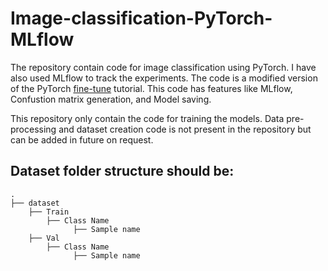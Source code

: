 # Image-classification-PyTorch-MLflow

The repository contain code for image classification using PyTorch. I have also used MLflow to track the experiments. The code is a modified version of the PyTorch [fine-tune](https://pytorch.org/tutorials/beginner/finetuning_torchvision_models_tutorial.html) tutorial.
This code has features like MLflow, Confustion matrix generation, and Model saving.

This repository only contain the code for training the models. Data pre-processing and dataset creation code is not present in the repository but can be added in future on request. 

## Dataset folder structure should be:
    .
    ├── dataset        
        ├── Train            
            ├── Class Name             
                  ├── Sample name            
        ├── Val               
            ├── Class Name             
                  ├── Sample name 



